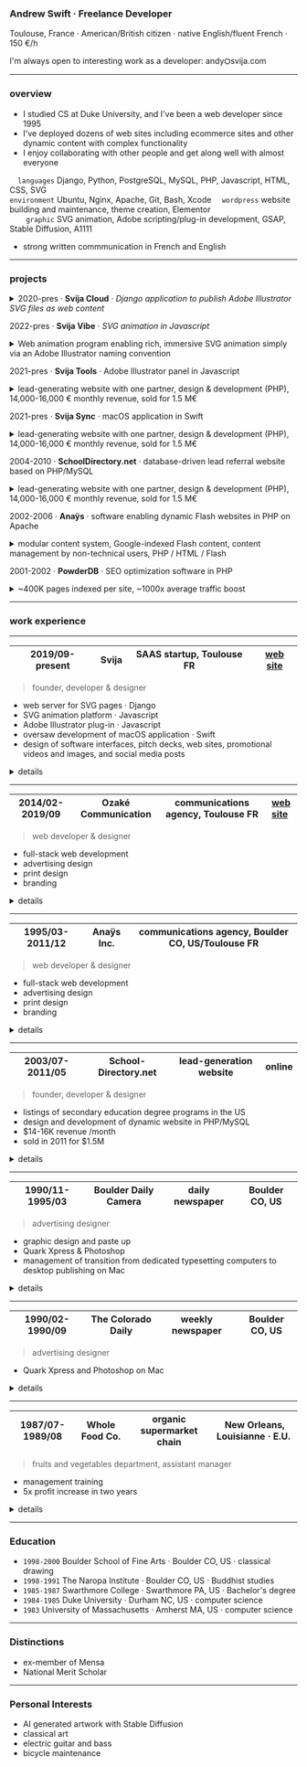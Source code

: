 
### Andrew Swift · Freelance Developer

Toulouse, France · American/British citizen · native English/fluent French · 150 €/h

I'm always open to interesting work as a developer: andy⛭svija.com

---
### overview

- I studied CS at Duke University, and I've been a web developer since 1995
- I've deployed dozens of web sites including ecommerce sites and other dynamic content with complex functionality
- I enjoy collaborating with other people and get along well with almost everyone

`  languages` Django, Python, PostgreSQL, MySQL, PHP, Javascript, HTML, CSS, SVG  
`environment` Ubuntu, Nginx, Apache, Git, Bash, Xcode
`  wordpress` website building and maintenance, theme creation, Elementor  
`    graphic` SVG animation, Adobe scripting/plug-in development, GSAP, Stable Diffusion, A1111

- strong written commmunication in French and English

---
### projects



<details><summary>2020-pres · <b>Svija Cloud</b> · <i>Django application to publish Adobe Illustrator SVG files as web content </i>
</summary>
<br>

- web application using NginX/Django/PostgreSQL
- User-facing Django application with admin interface
- combine SVG files, wrap them in HTML to publish immersive web content based on files exported from Adobe Illustrator
- combine and reuse content blocks, manage site map, page titles and other content

---
</details>

2022-pres · **Svija Vibe** · *SVG animation in Javascript*
<details><summary> Web animation program enabling rich, immersive SVG animation simply via an Adobe Illustrator naming convention</summary>
<br>

- User-facing Django application with admin interface
- combine SVG files, wrap them in HTML to publish immersive web content based on files exported from Adobe Illustrator
-  combine and reuse content blocks, manage site map, page titles and other content

---
</details>

2021-pres · **Svija Tools** · Adobe Illustrator panel in Javascript
<details><summary>lead-generating website with one partner, design & development (PHP),  14,000-16,000 € monthly revenue, sold for 1.5 M€</summary>
<br>

- User-facing Django application with admin interface
- combine SVG files, wrap them in HTML to publish immersive web content based on files exported from Adobe Illustrator
-  combine and reuse content blocks, manage site map, page titles and other content

---
</details>

2021-pres · **Svija Sync** · macOS application in Swift
<details><summary>lead-generating website with one partner, design & development (PHP),  14,000-16,000 € monthly revenue, sold for 1.5 M€</summary>
<br>

- User-facing Django application with admin interface
- combine SVG files, wrap them in HTML to publish immersive web content based on files exported from Adobe Illustrator
-  combine and reuse content blocks, manage site map, page titles and other content

---
</details>

2004-2010 · **SchoolDirectory.net** · database-driven lead referral website based on PHP/MySQL
<details><summary>lead-generating website with one partner, design & development (PHP),  14,000-16,000 € monthly revenue, sold for 1.5 M€</summary>
<br>

- User-facing Django application with admin interface
- combine SVG files, wrap them in HTML to publish immersive web content based on files exported from Adobe Illustrator
-  combine and reuse content blocks, manage site map, page titles and other content

---
</details>

2002-2006 · **Anaÿs** · software enabling dynamic Flash websites in PHP on Apache
<details><summary>modular content system,  Google-indexed Flash content, content management by non-technical users, PHP / HTML / Flash</summary>
<br>

- User-facing Django application with admin interface
- combine SVG files, wrap them in HTML to publish immersive web content based on files exported from Adobe Illustrator
-  combine and reuse content blocks, manage site map, page titles and other content

---
</details>


2001-2002 · **PowderDB** · SEO optimization software in PHP
<details><summary>~400K pages indexed per site, ~1000x average traffic boost</summary>
<br>

- User-facing Django application with admin interface
- combine SVG files, wrap them in HTML to publish immersive web content based on files exported from Adobe Illustrator
-  combine and reuse content blocks, manage site map, page titles and other content

---
</details>


---
### work experience

---
| 2019/09-present | Svija | SAAS startup, Toulouse FR | [web site](https://svija.com) |
|-|-|-|-|
> founder, developer & designer
- web server for SVG pages · Django
- SVG animation platform · Javascript
- Adobe Illustrator plug-in · Javascript
- oversaw development of macOS application · Swift
- design of software interfaces, pitch decks, web sites, promotional videos and images, and social media posts

<details><summary>details</summary>
&nbsp;

- wordpress design & maintenance

Svija is a website-building platform that enables users to create web content using Adobe Illustrator.

An Illustrator panel enables users to easily save pages as SVG files.

A macOS app runs in the background to sync website content between the user's computer and the web server.

A Django app on the server creates structured web content integrating the user's SVG files, and manages the site map, page titles, SEO content etc.

Django Admin was extensively customized to provide each user with a control panel for their website.
</details>

---
| 2014/02-2019/09 | Ozaké Communication | communications agency, Toulouse FR | [web site](https://ozake.com) |
|-|-|-|-|
> web developer & designer
- full-stack web development
- advertising design
- print design 
- branding

<details><summary>details</summary>
&nbsp;

- Frontend : interfaces utilisateur, fidélisation, navigation
- Backend : bases de données, comptes client, catalogues de produits

Svija is a website builder that enables users to create web content using Adobe Illustrator.

An Illustrator panel enables users to easily save pages as SVG files.

A macOS app runs in the background to sync website content between the user's computer and the web server.

A Django app on the server creates structured web content integrating the user's SVG files, and manages the site map, page titles, SEO content etc.

Django Admin was extensively customized to provide each user with a control panel for their website.
</details>

---
| 1995/03-2011/12 | Anaÿs Inc.| communications agency, Boulder CO, US/Toulouse FR |
|-|-|-|
> web developer & designer
- full-stack web development
- advertising design
- print design 
- branding

<details><summary>details</summary>
&nbsp;

**2002-2006 : Anaÿs** · outil de construction de sites web en Flash · Capbreton (40)
> Fondateur
- Système de contenus modulaires pour sites en Flash
- Contenus complètement référençables par Google
- Gestion de contenus par personnes non-techniques


**2001-2002 : PowderDB** · outil d'optimisation pour moteurs de recherche · Capbreton (40), France
> Fondateur
- Environ 400K pages référencées par site
- Trafic web boosté par 1000 fois en moyen

Svija is a website builder that enables users to create web content using Adobe Illustrator.

An Illustrator panel enables users to easily save pages as SVG files.

A macOS app runs in the background to sync website content between the user's computer and the web server.

A Django app on the server creates structured web content integrating the user's SVG files, and manages the site map, page titles, SEO content etc.

Django Admin was extensively customized to provide each user with a control panel for their website.
</details>

---
| 2003/07-2011/05 | School-Directory.net | lead-generation website | online |
|-|-|-|-|
> founder, developer & designer
- listings of secondary education degree programs in the US
- design and development of dynamic website in PHP/MySQL
- $14-16K revenue /month
- sold in 2011 for $1.5M

<details><summary>details</summary>
&nbsp;

Svija is a website builder that enables users to create web content using Adobe Illustrator.

An Illustrator panel enables users to easily save pages as SVG files.

A macOS app runs in the background to sync website content between the user's computer and the web server.

A Django app on the server creates structured web content integrating the user's SVG files, and manages the site map, page titles, SEO content etc.

Django Admin was extensively customized to provide each user with a control panel for their website.
</details>

---
| 1990/11-1995/03 | Boulder Daily Camera | daily newspaper | Boulder CO, US |
|-|-|-|-|
> advertising designer
- graphic design and paste up
- Quark Xpress & Photoshop
- management of transition from dedicated typesetting computers to desktop publishing on Mac

<details><summary>details</summary>
&nbsp;

- clients regularly requested that I be the one to design their ad
- exceptionally effective advertising

</details>

---
| 1990/02-1990/09 | The Colorado Daily | weekly newspaper | Boulder CO, US |
|-|-|-|-|
> advertising designer
- Quark Xpress and Photoshop on Mac

<details><summary>details</summary>
&nbsp;

- exceptionally effective advertising
- clients regularly requested that I be the one to design their ad

</details>

---
| 1987/07-1989/08 | Whole Food Co. | organic supermarket chain | New Orleans, Louisianne · E.U. |
|-|-|-|-|
> fruits and vegetables department, assistant manager
- management training
- 5x profit increase in two years

<details><summary>details</summary>
&nbsp;

Svija is a website builder that enables users to create web content using Adobe Illustrator.

An Illustrator panel enables users to easily save pages as SVG files.

A macOS app runs in the background to sync website content between the user's computer and the web server.

A Django app on the server creates structured web content integrating the user's SVG files, and manages the site map, page titles, SEO content etc.

Django Admin was extensively customized to provide each user with a control panel for their website.
</details>

---
### Education

- `1998-2000` Boulder School of Fine Arts · Boulder CO, US · classical drawing
- `1998-1991` The Naropa Institute · Boulder CO, US · Buddhist studies
- `1985-1987` Swarthmore College · Swarthmore PA, US · Bachelor's degree
- `1984-1985` Duke University · Durham NC, US · computer science  
- `1983` University of Massachusetts · Amherst MA, US · computer science  

---
### Distinctions

- ex-member of Mensa
- National Merit Scholar

---
### Personal Interests

- AI generated artwork with Stable Diffusion
- classical art
- electric guitar and bass
- bicycle maintenance
